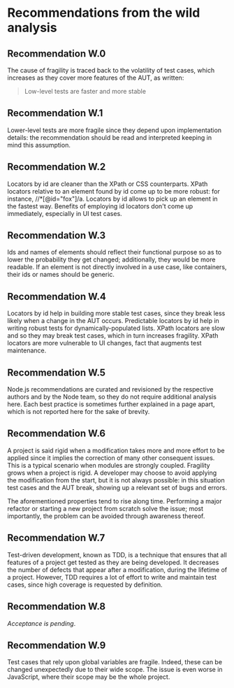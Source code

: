 # Recommendations from the wild analysis

## Recommendation W.0

The cause of fragility is traced back to the volatility of test cases, which increases as they cover more features of the AUT, as written:
> Low-level tests are faster and more stable

## Recommendation W.1

Lower-level tests are more fragile since they depend upon implementation details: the recommendation should be read and interpreted keeping in mind this assumption.

## Recommendation W.2

Locators by id are cleaner than the XPath or CSS counterparts.
XPath locators relative to an element found by id come up to be more robust: for instance, //*[@id="fox"]/a.
Locators by id allows to pick up an element in the fastest way.
Benefits of employing id locators don't come up immediately, especially in UI test cases.

## Recommendation W.3

Ids and names of elements should reflect their functional purpose so as to lower the probability they get changed; additionally, they would be more readable.
If an element is not directly involved in a use case, like containers, their ids or names should be generic.

## Recommendation W.4

Locators by id help in building more stable test cases, since they break less likely when a change in the AUT occurs.
Predictable locators by id help in writing robust tests for dynamically-populated lists.
XPath locators are slow and so they may break test cases, which in turn increases fragility.
XPath locators are more vulnerable to UI changes, fact that augments test maintenance.

## Recommendation W.5

Node.js recommendations are curated and revisioned by the respective authors and by the Node team, so they do not require additional analysis here.
Each best practice is sometimes further explained in a page apart, which is not reported here for the sake of brevity.

## Recommendation W.6

A project is said rigid when a modification takes more and more effort to be applied since it implies the correction of many other consequent issues. This is a typical scenario when modules are strongly coupled.
Fragility grows when a project is rigid. A developer may choose to avoid applying the modification from the start, but it is not always possible: in this situation test cases and the AUT break, showing up a relevant set of bugs and errors.

The aforementioned properties tend to rise along time. Performing a major refactor or starting a new project from scratch solve the issue; most importantly, the problem can be avoided through awareness thereof.

## Recommendation W.7

Test-driven development, known as TDD, is a technique that ensures that all features of a project get tested as they are being developed.
It decreases the number of defects that appear after a modification, during the lifetime of a project. However, TDD requires a lot of effort to write and maintain test cases, since high coverage is requested by definition.

## Recommendation W.8

*Acceptance is pending*.

## Recommendation W.9

Test cases that rely upon global variables are fragile. Indeed, these can be changed unexpectedly due to their wide scope. The issue is even worse in JavaScript, where their scope may be the whole project.
